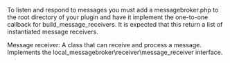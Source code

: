 To listen and respond to messages you must add a messagebroker.php to
the root directory of your plugin and have it implement the one-to-one
callback for build_message_receivers.
It is expected that this return a list of instantiated message receivers.

Message receiver:
A class that can receive and process a message.
Implements the local_messagebroker\receiver\message_receiver interface.


